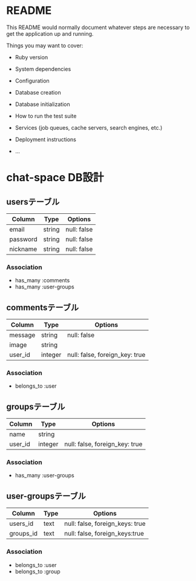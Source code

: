# README

This README would normally document whatever steps are necessary to get the
application up and running.

Things you may want to cover:

* Ruby version

* System dependencies

* Configuration

* Database creation

* Database initialization

* How to run the test suite

* Services (job queues, cache servers, search engines, etc.)

* Deployment instructions

* ...

# chat-space DB設計
## usersテーブル
|Column|Type|Options|
|------|----|-------|
|email|string|null: false|
|password|string|null: false|
|nickname|string|null: false|
### Association
- has_many :comments
- has_many :user-groups

## commentsテーブル
|Column|Type|Options|
|------|----|-------|
|message|string|null: false|
|image|string||
|user_id|integer|null: false, foreign_key: true|
### Association
- belongs_to :user


## groupsテーブル
|Column|Type|Options|
|------|----|-------|
|name|string||
|user_id|integer|null: false, foreign_key: true|
### Association
- has_many :user-groups

## user-groupsテーブル
|Column|Type|Options|
|------|----|-------|
|users_id|text|null: false, foreign_keys: true|
|groups_id|text|null: false, foreign_keys:true|
### Association
- belongs_to :user
- belongs_to :group


